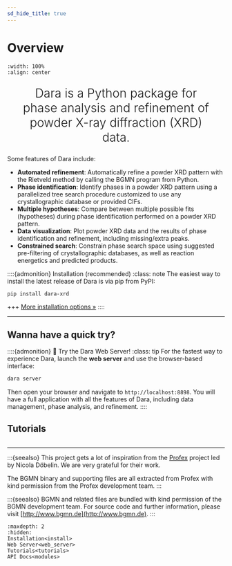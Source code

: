 ```yaml
---
sd_hide_title: true
---
```


<style>
    .keynote {
        font-size: 2em;
        font-weight: 300;
        text-align: center;
        margin: 24px 5%;
    }
</style>

# Overview

```{image} /_static/logo-with-text.svg
:width: 100%
:align: center
```

<p class="keynote">
Dara is a Python package for phase analysis and refinement of powder X-ray diffraction (XRD) data.
</p>

Some features of Dara include:

* **Automated refinement**: Automatically refine a powder XRD pattern with the Rietveld
  method by calling the BGMN program from Python.
* **Phase identification**: Identify phases in a powder XRD pattern using a parallelized
  tree search procedure customized to use any crystallographic database or provided
  CIFs.
* **Multiple hypotheses**: Compare between multiple possible fits (hypotheses) during phase
  identification performed on a powder XRD pattern.
* **Data visualization**: Plot powder XRD data and the results of phase identification
  and refinement, including missing/extra peaks.
* **Constrained search**: Constrain phase search space using suggested pre-filtering of
  crystallographic databases, as well as reaction energetics and predicted products.

::::{admonition} Installation (recommended)
:class: note
The easiest way to install the latest release of Dara is via pip from PyPI:

```
pip install dara-xrd
```

+++
[More installation options »](install.md)
::::

---

## Wanna have a quick try?
::::{admonition} 🚀 Try the Dara Web Server!
:class: tip
For the fastest way to experience Dara, launch the **web server** and use the browser-based interface:

```bash
dara server
```

Then open your browser and navigate to `http://localhost:8898`. You will have a full application with all the features of Dara, including data management, phase analysis, and refinement.
::::


## Tutorials

```{include} tutorial_grid.md
```

---
:::{seealso}
This project gets a lot of inspiration from the [Profex](https://www.profex-xrd.org/)
project led by Nicola Döbelin. We are very grateful for their work.

The BGMN binary and supporting files are all extracted from Profex with
kind permission from the Profex development team.
:::

:::{seealso}
BGMN and related files are bundled with kind permission of the BGMN development team. 
For source code and further information, please visit [http://www.bgmn.de](http://www.bgmn.de).
:::


```{toctree}
:maxdepth: 2
:hidden:
Installation<install>
Web Server<web_server>
Tutorials<tutorials>
API Docs<modules>
```
